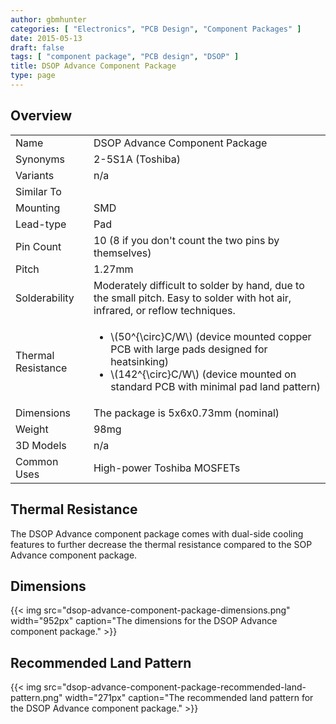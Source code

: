 ```yaml
---
author: gbmhunter
categories: [ "Electronics", "PCB Design", "Component Packages" ]
date: 2015-05-13
draft: false
tags: [ "component package", "PCB design", "DSOP" ]
title: DSOP Advance Component Package
type: page
---
```


## Overview

<table>
<tbody>
<tr >
<td >Name</td>
<td >DSOP Advance Component Package</td>
</tr>
<tr >
<td >Synonyms</td>
<td>2-5S1A (Toshiba)</td>
</tr>
<tr >
<td >Variants</td>
<td >n/a</td>
</tr>
<tr >
<td >Similar To
</td>
<td > 
</td></tr><tr >
<td >Mounting
</td>
<td >SMD
</td></tr><tr >
<td >Lead-type
</td>
<td >Pad
</td></tr><tr >
<td >Pin Count
</td>
<td >10 (8 if you don't count the two pins by themselves)
</td></tr><tr >
<td >Pitch
</td>
<td >1.27mm
</td></tr><tr >
<td >Solderability
</td>
<td >Moderately difficult to solder by hand, due to the small pitch. Easy to solder with hot air, infrared, or reflow techniques.
</td></tr><tr >
<td >Thermal Resistance
</td>
<td >
    <ul>
        <li>\(50^{\circ}C/W\) (device mounted copper PCB with large pads designed for heatsinking)</li>
        <li>\(142^{\circ}C/W\) (device mounted on standard PCB with minimal pad land pattern)</li>
    </ul>
</td></tr><tr >
<td >Dimensions
</td>
<td >The package is 5x6x0.73mm (nominal)</td>
</tr>
<tr >
<td >Weight
</td>
<td >98mg</td>
</tr>
<tr >
<td >3D Models</td>
<td>n/a</td>
</tr>
<tr >
  <td >Common Uses</td>
  <td>High-power Toshiba MOSFETs</td>
</tr>
</tbody>
</table>

## Thermal Resistance

The DSOP Advance component package comes with dual-side cooling features to further decrease the thermal resistance compared to the SOP Advance component package.

## Dimensions

{{< img src="dsop-advance-component-package-dimensions.png" width="952px" caption="The dimensions for the DSOP Advance component package."  >}}

## Recommended Land Pattern

{{< img src="dsop-advance-component-package-recommended-land-pattern.png" width="271px" caption="The recommended land pattern for the DSOP Advance component package."  >}}